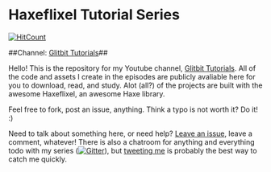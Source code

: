 # Haxeflixel Tutorial Series

[![HitCount](https://hitt.herokuapp.com/Mixerman123/Haxeflixel-Tutorial-Series.svg)](https://github.com/Mixerman123/Haxeflixel-Tutorial-Series)

##Channel: [Glitbit Tutorials](http://tinyurl.com/qjzh7ku)##

Hello! This is the repository for my Youtube channel, [Glitbit Tutorials](http://tinyurl.com/qjzh7ku). All of the code and assets I create in the episodes are publicly avaliable here for you to download, read, and study. Alot (all?) of the projects are built with the awesome Haxeflixel, an awesome Haxe library.

Feel free to fork, post an issue, anything. Think a typo is not worth it? Do it! :)

Need to talk about something here, or need help? [Leave an issue](https://github.com/Mixerman123/Haxeflixel-Tutorial-Series/issues), leave a comment, whatever! There is also a chatroom for anything and everything todo with my series ([![Gitter](https://badges.gitter.im/Join%20Chat.svg)](https://gitter.im/Mixerman123/Haxeflixel-Tutorial-Series?utm_source=badge&utm_medium=badge&utm_campaign=pr-badge&utm_content=badge)), but [tweeting me](http://twitter.com/5mixer) is probably the best way to catch me quickly.
